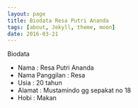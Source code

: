 ```yaml
---
layout: page
title: Biodata Resa Putri Ananda
tags: [about, Jekyll, theme, moon]
date: 2016-03-21
---
```

    


Biodata
* Nama              : Resa Putri Ananda
* Nama Panggilan    : Resa
* Usia              : 20 tahun
* Alamat            : Mustamindo gg sepakat no 18
* Hobi              : Makan

